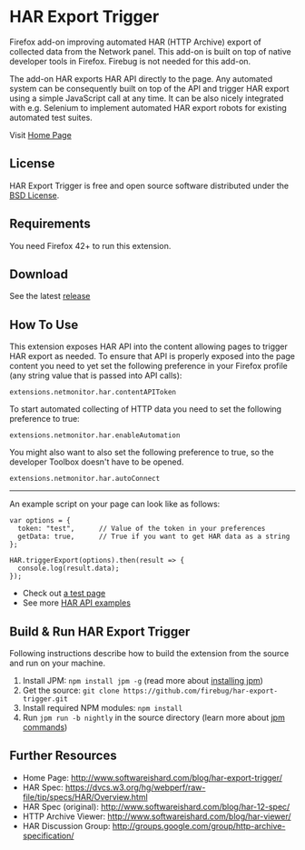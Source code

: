 # HAR Export Trigger
Firefox add-on improving automated HAR (HTTP Archive) export of collected
data from the Network panel. This add-on is built on top of native developer
tools in Firefox. Firebug is not needed for this add-on.

The add-on HAR exports HAR API directly to the page. Any automated system can
be consequently built on top of the API and trigger HAR export using a simple
JavaScript call at any time. It can be also nicely integrated with e.g.
Selenium to implement automated HAR export robots for existing automated test
suites.

Visit [Home Page](http://www.softwareishard.com/blog/har-export-trigger/)

License
-------
HAR Export Trigger is free and open source software distributed under the
[BSD License](https://github.com/firebug/har-export-trigger/blob/master/license.txt).

Requirements
------------
You need Firefox 42+ to run this extension.

Download
--------
See the latest [release](https://github.com/firebug/har-export-trigger/releases)

How To Use
----------
This extension exposes HAR API into the content allowing pages to trigger
HAR export as needed. To ensure that API is properly exposed into the
page content you need to yet set the following preference
in your Firefox profile (any string value that is passed into API calls):

`extensions.netmonitor.har.contentAPIToken`

To start automated collecting of HTTP data you need to set
the following preference to true:

`extensions.netmonitor.har.enableAutomation`

You might also want to also set the following preference to true,
so the developer Toolbox doesn't have to be opened.

`extensions.netmonitor.har.autoConnect`

---

An example script on your page can look like as follows:

```
var options = {
  token: "test",      // Value of the token in your preferences
  getData: true,      // True if you want to get HAR data as a string
};

HAR.triggerExport(options).then(result => {
  console.log(result.data);
});
```

* Check out [a test page](http://janodvarko.cz/har/tests/har-export-trigger/har-export-api.html)
* See more [HAR API examples](https://github.com/firebug/har-export-trigger/wiki/Examples)

Build & Run HAR Export Trigger
------------------------------
Following instructions describe how to build the extension
from the source and run on your machine.

1. Install JPM: `npm install jpm -g` (read more about [installing jpm](https://developer.mozilla.org/en-US/Add-ons/SDK/Tools/jpm#Installation))
2. Get the source: `git clone https://github.com/firebug/har-export-trigger.git`
3. Install required NPM modules: `npm install`
4. Run `jpm run -b nightly` in the source directory (learn more about [jpm commands](https://developer.mozilla.org/en-US/Add-ons/SDK/Tools/jpm#Command_reference))

Further Resources
-----------------
* Home Page: http://www.softwareishard.com/blog/har-export-trigger/
* HAR Spec: https://dvcs.w3.org/hg/webperf/raw-file/tip/specs/HAR/Overview.html
* HAR Spec (original): http://www.softwareishard.com/blog/har-12-spec/
* HTTP Archive Viewer: http://www.softwareishard.com/blog/har-viewer/
* HAR Discussion Group: http://groups.google.com/group/http-archive-specification/

